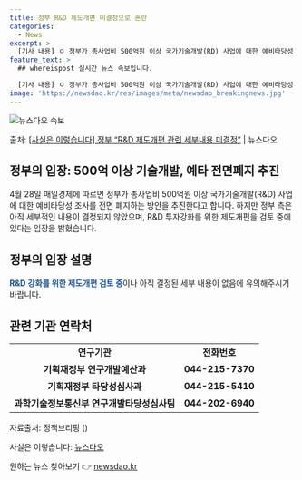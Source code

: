 ```yaml
---
title: 정부 R&D 제도개편 미결정으로 혼란
categories:
  - News
excerpt: >
  [기사 내용] ㅇ 정부가 총사업비 500억원 이상 국가기술개발(RD) 사업에 대한 예비타당성 조사를 전면 폐…
feature_text: >
  ## whereispost 실시간 뉴스 속보입니다.

  [기사 내용] ㅇ 정부가 총사업비 500억원 이상 국가기술개발(RD) 사업에 대한 예비타당성 조사를 전면 폐…
image: 'https://newsdao.kr/res/images/meta/newsdao_breakingnews.jpg'
---
```


![뉴스다오 속보](https://newsdao.kr/res/images/meta/newsdao_breakingnews.jpg)

<p>출처: <a href="https://newsdao.kr/3699" rel="dofollow">[사실은 이렇습니다] 정부 “R&D 제도개편 관련 세부내용 미결정”</a> | 뉴스다오</p>

<h2 data-ke-size="size26">정부의 입장: 500억 이상 기술개발, 예타 전면폐지 추진</h2>
<p data-ke-size="size16">4월 28일 매일경제에 따르면 정부가 총사업비 500억원 이상 국가기술개발(R&D) 사업에 대한 예비타당성 조사를 전면 폐지하는 방안을 추진한다고 합니다. 하지만 정부 측은 아직 세부적인 내용이 결정되지 않았으며, R&D 투자강화를 위한 제도개편을 검토 중에 있다는 입장을 밝혔습니다.</p>

<h2 data-ke-size="size26">정부의 입장 설명</h2>
<p data-ke-size="size16"><b><span style="color: #1a5490;">R&D 강화를 위한 제도개편 검토 중</span></b>이나 아직 결정된 세부 내용이 없음에 유의해주시기 바랍니다.</p>

<h2 data-ke-size="size26">관련 기관 연락처</h2>
<table>
  <tr>
    <td style="text-align: center; height: 17px;"><b>연구기관</b></td>
    <td style="text-align: center; height: 17px;"><b>전화번호</b></td>
  </tr>
  <tr>
    <td style="text-align: center; height: 17px;"><b>기획재정부 연구개발예산과</b></td>
    <td style="text-align: center; height: 17px;"><b>044-215-7370</b></td>
  </tr>
  <tr>
    <td style="text-align: center; height: 17px;"><b>기획재정부 타당성심사과</b></td>
    <td style="text-align: center; height: 17px;"><b>044-215-5410</b></td>
  </tr>
  <tr>
    <td style="text-align: center; height: 17px;"><b>과학기술정보통신부 연구개발타당성심사팀</b></td>
    <td style="text-align: center; height: 17px;"><b>044-202-6940</b></td>
  </tr>
</table>

<p data-ke-size="size16">자료출처: 정책브리핑 ()</p>
<p data-ke-size="size16">사실은 이렇습니다: <a href="https://newsdao.kr/3699">뉴스다오</a></p> 

원하는 뉴스 찾아보기 👉 <a href="https://newsdao.kr" rel="dofollow">newsdao.kr</a>


